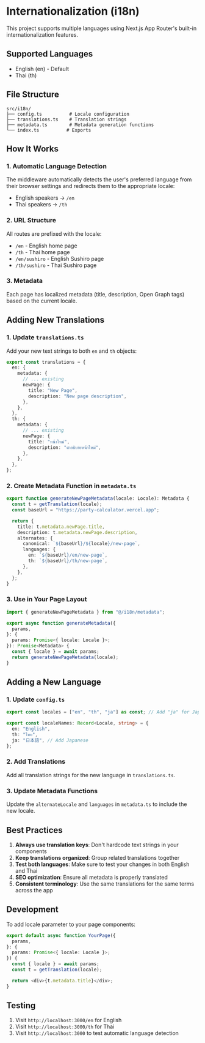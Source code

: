 # Internationalization (i18n)

This project supports multiple languages using Next.js App Router's built-in internationalization features.

## Supported Languages

- English (en) - Default
- Thai (th)

## File Structure

```
src/i18n/
├── config.ts          # Locale configuration
├── translations.ts    # Translation strings
├── metadata.ts        # Metadata generation functions
└── index.ts          # Exports
```

## How It Works

### 1. Automatic Language Detection

The middleware automatically detects the user's preferred language from their browser settings and redirects them to the appropriate locale:

- English speakers → `/en`
- Thai speakers → `/th`

### 2. URL Structure

All routes are prefixed with the locale:

- `/en` - English home page
- `/th` - Thai home page
- `/en/sushiro` - English Sushiro page
- `/th/sushiro` - Thai Sushiro page

### 3. Metadata

Each page has localized metadata (title, description, Open Graph tags) based on the current locale.

## Adding New Translations

### 1. Update `translations.ts`

Add your new text strings to both `en` and `th` objects:

```typescript
export const translations = {
  en: {
    metadata: {
      // ... existing
      newPage: {
        title: "New Page",
        description: "New page description",
      },
    },
  },
  th: {
    metadata: {
      // ... existing
      newPage: {
        title: "หน้าใหม่",
        description: "คำอธิบายหน้าใหม่",
      },
    },
  },
};
```

### 2. Create Metadata Function in `metadata.ts`

```typescript
export function generateNewPageMetadata(locale: Locale): Metadata {
  const t = getTranslation(locale);
  const baseUrl = "https://party-calculator.vercel.app";

  return {
    title: t.metadata.newPage.title,
    description: t.metadata.newPage.description,
    alternates: {
      canonical: `${baseUrl}/${locale}/new-page`,
      languages: {
        en: `${baseUrl}/en/new-page`,
        th: `${baseUrl}/th/new-page`,
      },
    },
  };
}
```

### 3. Use in Your Page Layout

```typescript
import { generateNewPageMetadata } from "@/i18n/metadata";

export async function generateMetadata({
  params,
}: {
  params: Promise<{ locale: Locale }>;
}): Promise<Metadata> {
  const { locale } = await params;
  return generateNewPageMetadata(locale);
}
```

## Adding a New Language

### 1. Update `config.ts`

```typescript
export const locales = ["en", "th", "ja"] as const; // Add "ja" for Japanese

export const localeNames: Record<Locale, string> = {
  en: "English",
  th: "ไทย",
  ja: "日本語", // Add Japanese
};
```

### 2. Add Translations

Add all translation strings for the new language in `translations.ts`.

### 3. Update Metadata Functions

Update the `alternateLocale` and `languages` in `metadata.ts` to include the new locale.

## Best Practices

1. **Always use translation keys**: Don't hardcode text strings in your components
2. **Keep translations organized**: Group related translations together
3. **Test both languages**: Make sure to test your changes in both English and Thai
4. **SEO optimization**: Ensure all metadata is properly translated
5. **Consistent terminology**: Use the same translations for the same terms across the app

## Development

To add locale parameter to your page components:

```typescript
export default async function YourPage({
  params,
}: {
  params: Promise<{ locale: Locale }>;
}) {
  const { locale } = await params;
  const t = getTranslation(locale);

  return <div>{t.metadata.title}</div>;
}
```

## Testing

1. Visit `http://localhost:3000/en` for English
2. Visit `http://localhost:3000/th` for Thai
3. Visit `http://localhost:3000` to test automatic language detection
